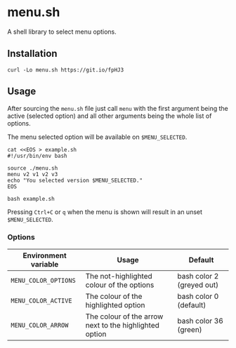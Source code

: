 # menu.sh

A shell library to select menu options.


## Installation

```
curl -Lo menu.sh https://git.io/fpHJ3
```


## Usage

After sourcing the `menu.sh` file just call `menu` with the first
argument being the active (selected option) and all other arguments
being the whole list of options.

The menu selected option will be available on `$MENU_SELECTED`.

```
cat <<EOS > example.sh
#!/usr/bin/env bash

source ./menu.sh
menu v2 v1 v2 v3
echo "You selected version $MENU_SELECTED."
EOS

bash example.sh
```

Pressing `Ctrl+C` or `q` when the menu is shown will result in an unset
`$MENU_SELECTED`.


### Options

| Environment variable    | Usage                                                     | Default                   |
|-------------------------|-----------------------------------------------------------|-------------------------- |
| `MENU_COLOR_OPTIONS`    | The not-highlighted colour of the options                 | bash color 2 (greyed out) |
| `MENU_COLOR_ACTIVE`     | The colour of the highlighted option                      | bash color 0 (default)    |
| `MENU_COLOR_ARROW`      | The colour of the arrow next to the highlighted option    | bash color 36 (green)     |
